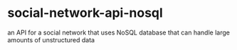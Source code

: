 # social-network-api-nosql
an API for a social network that uses NoSQL database that can handle large amounts of unstructured data
